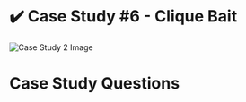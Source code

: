 # :heavy_check_mark: Case Study #6 - Clique Bait
![Case Study 2 Image](https://8weeksqlchallenge.com/images/case-study-designs/6.png)

# Case Study Questions


